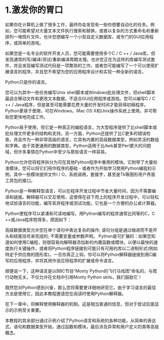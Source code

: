1.激发你的胃口
===

如果你在计算机上做了很多工作，最终你会发现有一些你想要自动化的任务。例如，您可能希望对大量文本文件执行搜索和替换，或者以复杂的方式重命名和重新排列一堆照片文件。也许您想编写一个小型自定义数据库，或专门的GUI应用程序，或简单的游戏。

如果您是一名专业的软件开发人员，您可能需要使用多个C / C ++ / Java库，但发现通常的写/编译/测试/重新编译周期太慢。也许您正在为这样的库编写测试套件，并且发现编写测试代码是一项繁琐的工作。或者您可能编写了一个可以使用扩展语言的程序，并且您不希望为您的应用程序设计和实现一种全新的语言。

Python只是你的语言。

您可以为其中一些任务编写Unix shell脚本或Windows批处理文件，但shell脚本最适合移动文件和更改文本数据，不适合GUI应用程序或游戏。您可以编写C / C ++ / Java程序，但是甚至可能需要花费大量的开发时间才能获得初稿程序。 Python更易于使用，可在Windows，Mac OS X和Unix操作系统上使用，并可帮助您更快地完成工作。

Python易于使用，但它是一种真正的编程语言，为大型程序提供了比shell脚本或批处理文件更多的结构和支持。另一方面，Python还提供了比C更多的错误检查，并且作为一种非常高级的语言，它具有内置的高级数据类型，例如灵活的数组和字典。由于其更通用的数据类型，Python适用于比Awk甚至Perl更大的问题域，但许多事情在Python中至少与那些语言一样容易。

Python允许您将程序拆分为可在其他Python程序中重用的模块。它附带了大量标准模块，您可以将它们用作程序的基础 - 或者作为开始学习使用Python编程的示例。其中一些模块提供文件I / O，系统调用，套接字，甚至是Tk等图形用户界面工具包的接口。

Python是一种解释型语言，可以在程序开发过程中节省大量时间，因为不需要编译和链接。解释器可以交互使用，这使得在自下而上的程序开发过程中，可以轻松地试验语言的功能，编写丢弃程序或测试功能。它也是一个方便的办公桌计算器。

Python使程序可以紧凑和可读地编写。用Python编写的程序通常比同等的C，C ++或Java程序短得多，原因如下：

高级数据类型允许您在单个语句中表达复杂的操作;
语句分组是通过缩进而不是开头和结尾括号来完成的;
不需要变量或参数声明。
Python是可扩展的：如果您知道如何使用C编程，则很容易向解释器添加新的内置函数或模块，以便以最快的速度执行关键操作，或者将Python程序链接到可能只有可用的库以二进制形式(例如特定于供应商的图形库)。一旦你真正上钩，你可以将Python解释器链接到用C编写的应用程序，并将其用作该应用程序的扩展或命令语言。

顺便说一下，这种语言是以BBC节目“Monty Python的飞行马戏团”命名的，与爬行动物无关。不仅允许在文档中引用Monty Python skits，我们鼓励它！

既然您对Python感到兴奋，那么您将需要更详细地研究它。由于学习语言的最佳方法是使用它，因此本教程邀请您在阅读时使用Python解释器。

在下一章中，将解释使用解释器的机制。这是相当普通的信息，但对于尝试后面显示的示例至关重要。

本教程的其余部分通过示例介绍了Python语言和系统的各种功能，从简单的表达式，语句和数据类型开始，通过函数和模块，最后涉及异常和用户定义的类等高级概念。